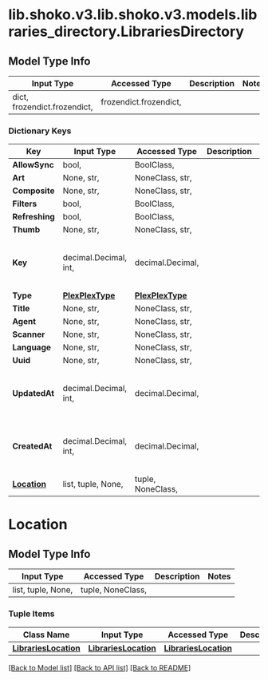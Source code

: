 # lib.shoko.v3.lib.shoko.v3.models.libraries_directory.LibrariesDirectory

## Model Type Info
Input Type | Accessed Type | Description | Notes
------------ | ------------- | ------------- | -------------
dict, frozendict.frozendict,  | frozendict.frozendict,  |  | 

### Dictionary Keys
Key | Input Type | Accessed Type | Description | Notes
------------ | ------------- | ------------- | ------------- | -------------
**AllowSync** | bool,  | BoolClass,  |  | [optional] 
**Art** | None, str,  | NoneClass, str,  |  | [optional] 
**Composite** | None, str,  | NoneClass, str,  |  | [optional] 
**Filters** | bool,  | BoolClass,  |  | [optional] 
**Refreshing** | bool,  | BoolClass,  |  | [optional] 
**Thumb** | None, str,  | NoneClass, str,  |  | [optional] 
**Key** | decimal.Decimal, int,  | decimal.Decimal,  |  | [optional] value must be a 32 bit integer
**Type** | [**PlexPlexType**](PlexPlexType.md) | [**PlexPlexType**](PlexPlexType.md) |  | [optional] 
**Title** | None, str,  | NoneClass, str,  |  | [optional] 
**Agent** | None, str,  | NoneClass, str,  |  | [optional] 
**Scanner** | None, str,  | NoneClass, str,  |  | [optional] 
**Language** | None, str,  | NoneClass, str,  |  | [optional] 
**Uuid** | None, str,  | NoneClass, str,  |  | [optional] 
**UpdatedAt** | decimal.Decimal, int,  | decimal.Decimal,  |  | [optional] value must be a 64 bit integer
**CreatedAt** | decimal.Decimal, int,  | decimal.Decimal,  |  | [optional] value must be a 64 bit integer
**[Location](#Location)** | list, tuple, None,  | tuple, NoneClass,  |  | [optional] 

# Location

## Model Type Info
Input Type | Accessed Type | Description | Notes
------------ | ------------- | ------------- | -------------
list, tuple, None,  | tuple, NoneClass,  |  | 

### Tuple Items
Class Name | Input Type | Accessed Type | Description | Notes
------------- | ------------- | ------------- | ------------- | -------------
[**LibrariesLocation**](LibrariesLocation.md) | [**LibrariesLocation**](LibrariesLocation.md) | [**LibrariesLocation**](LibrariesLocation.md) |  | 

[[Back to Model list]](../../README.md#documentation-for-models) [[Back to API list]](../../README.md#documentation-for-api-endpoints) [[Back to README]](../../README.md)


